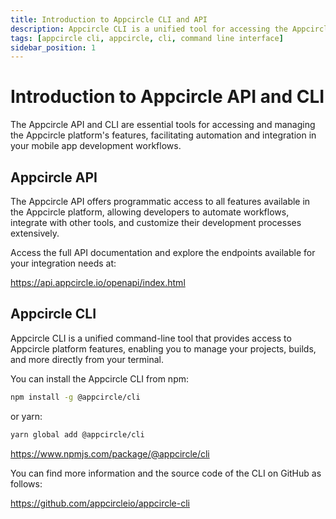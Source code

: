 ```yaml
---
title: Introduction to Appcircle CLI and API
description: Appcircle CLI is a unified tool for accessing the Appcircle platform features from the command line.
tags: [appcircle cli, appcircle, cli, command line interface]
sidebar_position: 1
---
```


# Introduction to Appcircle API and CLI

The Appcircle API and CLI are essential tools for accessing and managing the Appcircle platform's features, facilitating automation and integration in your mobile app development workflows.

## Appcircle API

The Appcircle API offers programmatic access to all features available in the Appcircle platform, allowing developers to automate workflows, integrate with other tools, and customize their development processes extensively.

Access the full API documentation and explore the endpoints available for your integration needs at:

https://api.appcircle.io/openapi/index.html

## Appcircle CLI

Appcircle CLI is a unified command-line tool that provides access to Appcircle platform features, enabling you to manage your projects, builds, and more directly from your terminal.

You can install the Appcircle CLI from npm:

```bash
npm install -g @appcircle/cli
```

or yarn:

```bash
yarn global add @appcircle/cli
```

https://www.npmjs.com/package/@appcircle/cli

You can find more information and the source code of the CLI on GitHub as follows:

https://github.com/appcircleio/appcircle-cli
